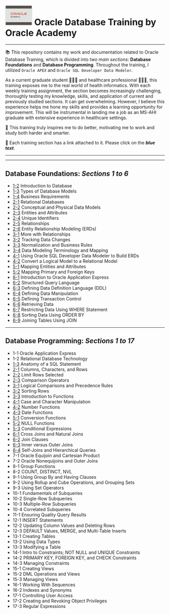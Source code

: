 # <img src="https://github.com/raqssoriano/oracle-db-training/blob/main/oracle/Oracle.png" alt="GCP" width="85" />   Oracle Database Training by Oracle Academy 
---
📚 This repository contains my work and documentation related to Oracle Database Training, which is divided into *two main sections*: **Database Foundations** and **Database Programming**. Throughout the training, I utilized `Oracle APEX` and `Oracle SQL Developer Data Modeler`.

As a current graduate student 👩🏻‍💻 and healthcare professional 👩🏻‍⚕️, this training exposes me to the real world of health informatics. With each weekly training assignment, the section becomes increasingly challenging, thoroughly testing my knowledge, skills, and application of current and previously studied sections. It can get overwhelming. However, I believe this experience helps me hone my skills and provides a learning opportunity for improvement. This will be instrumental in landing me a job as an MS-AHI graduate with extensive experience in healthcare settings.

🎯 This training truly inspires me to do better, motivating me to work and study both harder and smarter.

🔗 Each training section has a link attached to it. Please click on the _**blue text**_.
    
---
---

## Database Foundations: _**Sections 1 to 6**_
  - [1-2](https://github.com/raqssoriano/oracle-db-training/tree/main/SQL-week-1) Introduction to Database
  - [1-3](https://github.com/raqssoriano/oracle-db-training/tree/main/SQL-week-1) Types of Database Models
  - [1-4](https://github.com/raqssoriano/oracle-db-training/tree/main/SQL-week-1) Business Requirements
  - [2-1](https://github.com/raqssoriano/oracle-db-training/tree/main/SQL-week-1) Relational Databases
  - [2-2](https://github.com/raqssoriano/oracle-db-training/tree/main/SQL-week-1) Conceptual and Physical Data Models
  - [2-3](https://github.com/raqssoriano/oracle-db-training/tree/main/SQL-week-1) Entities and Attributes
  - [2-4](https://github.com/raqssoriano/oracle-db-training/tree/main/SQL-week-1) Unique Identifiers
  - [2-5](https://github.com/raqssoriano/oracle-db-training/tree/main/SQL-week-1) Relationships
  - [2-6](https://github.com/raqssoriano/oracle-db-training/tree/main/SQL-week-1) Entity Relationship Modeling (ERDs)
  - [3-1](https://github.com/raqssoriano/oracle-db-training/tree/main/SQL-week-1) More with Relationships
  - [3-2](https://github.com/raqssoriano/oracle-db-training/tree/main/SQL-week-1) Tracking Data Changes
  - [3-3](https://github.com/raqssoriano/oracle-db-training/tree/main/SQL-week-1) Normalization and Business Rules
  - [3-4](https://github.com/raqssoriano/oracle-db-training/tree/main/SQL-week-1) Data Modeling Terminology and Mapping
  - [4-1](https://github.com/raqssoriano/oracle-db-training/tree/main/SQL-wk-2-UPDATED/SQL-week-2) Using Oracle SQL Developer Data Modeler to Build ERDs
  - [4-2](https://github.com/raqssoriano/oracle-db-training/tree/main/SQL-wk-2-UPDATED/SQL-week-2) Convert a Logical Model to a Relational Model
  - [5-1](https://github.com/raqssoriano/oracle-db-training/tree/main/SQL-wk-2-UPDATED/SQL-week-2) Mapping Entities and Attributes
  - [5-2](https://github.com/raqssoriano/oracle-db-training/tree/main/SQL-wk-2-UPDATED/SQL-week-2) Mapping Primary and Foreign Keys
  - [6-1](https://github.com/raqssoriano/oracle-db-training/tree/main/SQL-wk-2-UPDATED/SQL-week-2) Introduction to Oracle Application Express
  - [6-2](https://github.com/raqssoriano/oracle-db-training/tree/main/SQL-wk-2-UPDATED/SQL-week-2) Structured Query Language
  - [6-3](https://github.com/raqssoriano/oracle-db-training/tree/main/SQL-wk-2-UPDATED/SQL-week-2) Defining Data Definition Language (DDL)
  - [6-4](https://github.com/raqssoriano/oracle-db-training/tree/main/SQL-wk-2-UPDATED/SQL-week-2) Defining Data Manipulation
  - [6-5](https://github.com/raqssoriano/oracle-db-training/tree/main/SQL-wk-2-UPDATED/SQL-week-2) Defining Transaction Control
  - [6-6](https://github.com/raqssoriano/oracle-db-training/tree/main/SQL-wk-2-UPDATED/SQL-week-2) Retrieving Data
  - [6-7](https://github.com/raqssoriano/oracle-db-training/tree/main/SQL-wk-2-UPDATED/SQL-week-2) Restricting Data Using WHERE Statement
  - [6-8](https://github.com/raqssoriano/oracle-db-training/tree/main/SQL-wk-2-UPDATED/SQL-week-2) Sorting Data Using ORDER BY
  - [6-9](https://github.com/raqssoriano/oracle-db-training/tree/main/SQL-wk-2-UPDATED/SQL-week-2) Joining Tables Using JOIN
 
---

## Database Programming: _**Sections 1 to 17**_
  - 1-1 Oracle Application Express
  - 1-2 Relational Database Technology
  - [1-3](https://github.com/raqssoriano/oracle-db-training/tree/main/SQL-week-3) Anatomy of a SQL Statement
  - [2-1](https://github.com/raqssoriano/oracle-db-training/tree/main/SQL-week-3) Columns, Characters, and Rows
  - [2-2](https://github.com/raqssoriano/oracle-db-training/tree/main/SQL-week-3) Limit Rows Selected
  - [2-3](https://github.com/raqssoriano/oracle-db-training/tree/main/SQL-week-3) Comparison Operators
  - [3-1](https://github.com/raqssoriano/oracle-db-training/tree/main/SQL-week-3) Logical Comparisons and Precedence Rules
  - [3-2](https://github.com/raqssoriano/oracle-db-training/tree/main/SQL-week-3) Sorting Rows
  - [3-3](https://github.com/raqssoriano/oracle-db-training/tree/main/SQL-week-3) Introduction to Functions
  - [4-1](https://github.com/raqssoriano/oracle-db-training/tree/main/SQL-week-4) Case and Character Manipulation
  - [4-2](https://github.com/raqssoriano/oracle-db-training/tree/main/SQL-week-4) Number Functions
  - [4-3](https://github.com/raqssoriano/oracle-db-training/tree/main/SQL-week-4) Date Functions
  - [5-1](https://github.com/raqssoriano/oracle-db-training/tree/main/SQL-week-5) Conversion Functions
  - [5-2](https://github.com/raqssoriano/oracle-db-training/tree/main/SQL-week-5) NULL Functions
  - [5-3](https://github.com/raqssoriano/oracle-db-training/tree/main/SQL-week-5) Conditional Expressions 
  - [6-1](https://github.com/raqssoriano/oracle-db-training/tree/main/SQL-week-6) Cross Joins and Natural Joins
  - [6-2](https://github.com/raqssoriano/oracle-db-training/tree/main/SQL-week-6) Join Clauses
  - [6-3](https://github.com/raqssoriano/oracle-db-training/tree/main/SQL-week-6) Inner versus Outer Joins
  - [6-4](https://github.com/raqssoriano/oracle-db-training/tree/main/SQL-week-6) Self-Joins and Hierarchical Queries
  - 7-1 Oracle Equijoin and Cartesian Product
  - 7-2 Oracle Nonequijoins and Outer Joins
  - 8-1 Group Functions
  - 8-2 COUNT, DISTINCT, NVL
  - 9-1 Using Group By and Having Clauses
  - 9-2 Using Rollup and Cube Operations, and Grouping Sets
  - 9-3 Using Set Operators
  - 10-1 Fundamentals of Subqueries
  - 10-2 Single-Row Subqueries
  - 10-3 Multiple-Row Subqueries
  - 10-4 Correlated Subqueries
  - 11-1 Ensuring Quality Query Results
  - 12-1 INSERT Statements
  - 12-2 Updating Column Values and Deleting Rows
  - 12-3 DEFAULT Values, MERGE, and Multi-Table Inserts
  - 13-1 Creating Tables
  - 13-2 Using Data Types
  - 13-3 Modifying a Table
  - 14-1 Intro to Constraints; NOT NULL and UNIQUE Constraints
  - 14-2 PRIMARY KEY, FOREIGN KEY, and CHECK Constraints
  - 14-3 Managing Constraints
  - 15-1 Creating Views
  - 15-2 DML Operations and Views
  - 15-3 Managing Views
  - 16-1 Working With Sequences
  - 16-2 Indexes and Synonyms
  - 17-1 Controlling User Access
  - 17-2 Creating and Revoking Object Privileges
  - 17-3 Regular Expressions



